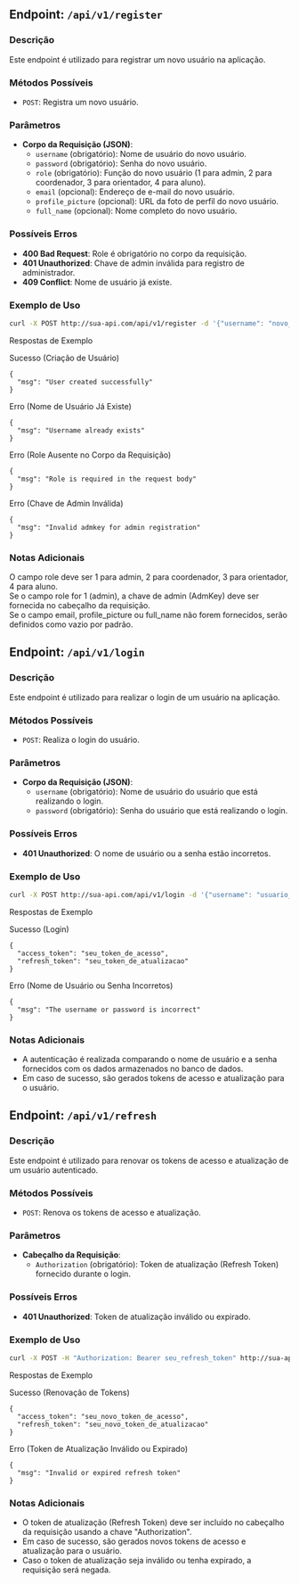 ## Endpoint: `/api/v1/register`

### Descrição
Este endpoint é utilizado para registrar um novo usuário na aplicação.

### Métodos Possíveis
- `POST`: Registra um novo usuário.

### Parâmetros
- **Corpo da Requisição (JSON)**:
  - `username` (obrigatório): Nome de usuário do novo usuário.
  - `password` (obrigatório): Senha do novo usuário.
  - `role` (obrigatório): Função do novo usuário (1 para admin, 2 para coordenador, 3 para orientador, 4 para aluno).
  - `email` (opcional): Endereço de e-mail do novo usuário.
  - `profile_picture` (opcional): URL da foto de perfil do novo usuário.
  - `full_name` (opcional): Nome completo do novo usuário.

### Possíveis Erros
- **400 Bad Request**: Role é obrigatório no corpo da requisição.
- **401 Unauthorized**: Chave de admin inválida para registro de administrador.
- **409 Conflict**: Nome de usuário já existe.

### Exemplo de Uso
```bash
curl -X POST http://sua-api.com/api/v1/register -d '{"username": "novo_usuario", "password": "senha123", "role": 2, "email": "usuario@email.com"}'
```

Respostas de Exemplo

Sucesso (Criação de Usuário)
```
{
  "msg": "User created successfully"
}
```

Erro (Nome de Usuário Já Existe)
```
{
  "msg": "Username already exists"
}
```

Erro (Role Ausente no Corpo da Requisição)
```
{
  "msg": "Role is required in the request body"
}
```

Erro (Chave de Admin Inválida)
```
{
  "msg": "Invalid admkey for admin registration"
}
```

### Notas Adicionais

O campo role deve ser 1 para admin, 2 para coordenador, 3 para orientador, 4 para aluno.<br/>
Se o campo role for 1 (admin), a chave de admin (AdmKey) deve ser fornecida no cabeçalho da requisição.<br/>
Se o campo email, profile_picture ou full_name não forem fornecidos, serão definidos como vazio por padrão.<br/>

## Endpoint: `/api/v1/login`

### Descrição
Este endpoint é utilizado para realizar o login de um usuário na aplicação.

### Métodos Possíveis
- `POST`: Realiza o login do usuário.

### Parâmetros
- **Corpo da Requisição (JSON)**:
  - `username` (obrigatório): Nome de usuário do usuário que está realizando o login.
  - `password` (obrigatório): Senha do usuário que está realizando o login.

### Possíveis Erros
- **401 Unauthorized**: O nome de usuário ou a senha estão incorretos.

### Exemplo de Uso
```bash
curl -X POST http://sua-api.com/api/v1/login -d '{"username": "usuario_existente", "password": "senha123"}'
```

Respostas de Exemplo

Sucesso (Login)
```
{
  "access_token": "seu_token_de_acesso",
  "refresh_token": "seu_token_de_atualizacao"
}
```

Erro (Nome de Usuário ou Senha Incorretos)
```
{
  "msg": "The username or password is incorrect"
}
```

### Notas Adicionais

- A autenticação é realizada comparando o nome de usuário e a senha fornecidos com os dados armazenados no banco de dados.
- Em caso de sucesso, são gerados tokens de acesso e atualização para o usuário.

## Endpoint: `/api/v1/refresh`

### Descrição
Este endpoint é utilizado para renovar os tokens de acesso e atualização de um usuário autenticado.

### Métodos Possíveis
- `POST`: Renova os tokens de acesso e atualização.

### Parâmetros
- **Cabeçalho da Requisição**:
  - `Authorization` (obrigatório): Token de atualização (Refresh Token) fornecido durante o login.

### Possíveis Erros
- **401 Unauthorized**: Token de atualização inválido ou expirado.

### Exemplo de Uso
```bash
curl -X POST -H "Authorization: Bearer seu_refresh_token" http://sua-api.com/api/v1/refresh
```

Respostas de Exemplo

Sucesso (Renovação de Tokens)
```
{
  "access_token": "seu_novo_token_de_acesso",
  "refresh_token": "seu_novo_token_de_atualizacao"
}
```

Erro (Token de Atualização Inválido ou Expirado)
```
{
  "msg": "Invalid or expired refresh token"
}
```

### Notas Adicionais

- O token de atualização (Refresh Token) deve ser incluído no cabeçalho da requisição usando a chave "Authorization".
- Em caso de sucesso, são gerados novos tokens de acesso e atualização para o usuário.
- Caso o token de atualização seja inválido ou tenha expirado, a requisição será negada.